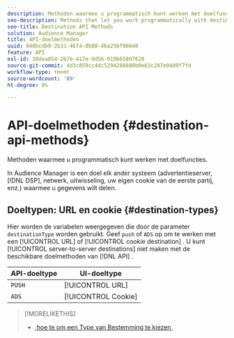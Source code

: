 ```yaml
---
description: Methoden waarmee u programmatisch kunt werken met doelfuncties.
seo-description: Methods that let you work programmatically with destination features.
seo-title: Destination API Methods
solution: Audience Manager
title: API-doelmethoden
uuid: 048bcdb9-2b31-46f4-8b80-4ba25bf06640
feature: API
exl-id: 38dea854-2b7b-417e-9d56-919b65807628
source-git-commit: 4d3c859cc4dc5294286680b0e63c287e0409f7fd
workflow-type: tm+mt
source-wordcount: '89'
ht-degree: 0%

---
```


# API-doelmethoden {#destination-api-methods}

Methoden waarmee u programmatisch kunt werken met doelfuncties.

<!-- c_destinations_api.xml -->

In Audience Manager is een doel elk ander systeem (advertentieserver, [!DNL DSP], netwerk, uitwisseling, uw eigen cookie van de eerste partij, enz.) waarmee u gegevens wilt delen.

## Doeltypen: URL en cookie {#destination-types}

Hier worden de variabelen weergegeven die door de parameter `destinationType` worden gebruikt. Geef `push` of `ADS` op om te werken met een [!UICONTROL URL] of [!UICONTROL cookie destination] . U kunt [!UICONTROL server-to-server destinations] niet maken met de beschikbare doelmethoden van [!DNL API] .

<!-- r_destination_types.xml -->

| API-doeltype | UI-doeltype |
|---|---|
| `PUSH` | [!UICONTROL URL] |
| `ADS` | [!UICONTROL Cookie] |

>[!MORELIKETHIS]
>
>* [&#x200B; hoe te om een Type van Bestemming te kiezen &#x200B;](../../../features/destinations/destinations.md)
